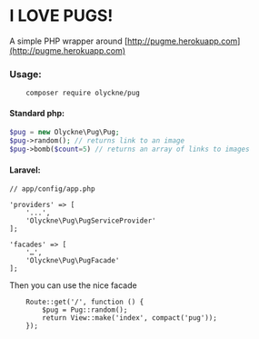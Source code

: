 # I LOVE PUGS!
A simple PHP wrapper around [http://pugme.herokuapp.com](http://pugme.herokuapp.com)

### Usage:

```
    composer require olyckne/pug
``` 

#### Standard php:

```php
$pug = new Olyckne\Pug\Pug;
$pug->random(); // returns link to an image
$pug->bomb($count=5) // returns an array of links to images
```


#### Laravel:
```
// app/config/app.php

'providers' => [
    '...',
    'Olyckne\Pug\PugServiceProvider'
];

'facades' => [
    '…',
    'Olyckne\Pug\PugFacade'
];
```

Then you can use the nice facade

```
    Route::get('/', function () {
        $pug = Pug::random();
        return View::make('index', compact('pug'));
    });
```
